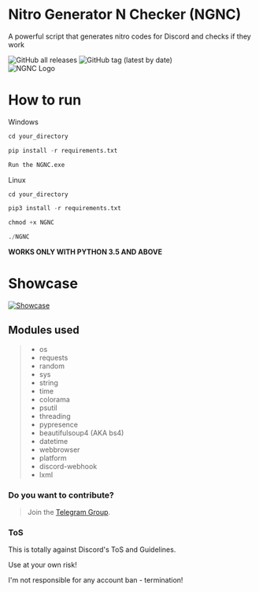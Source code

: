 # Nitro Generator N Checker (NGNC)
A powerful script that generates nitro codes for Discord and checks if they work

![GitHub all releases](https://img.shields.io/github/downloads/ReflexTheLegend/Nitro-Gen-Checker/total?style=plastic)
![GitHub tag (latest by date)](https://img.shields.io/github/v/tag/ReflexTheLegend/Nitro-Generator-N-Checker)
<br>
![NGNC Logo](https://i.imgur.com/3hp33ft.png)
# How to run

Windows
```py
cd your_directory

pip install -r requirements.txt

Run the NGNC.exe
```

Linux
```py
cd your_directory

pip3 install -r requirements.txt

chmod +x NGNC

./NGNC
```

**WORKS ONLY WITH PYTHON 3.5 AND ABOVE**

# Showcase

[![Showcase](https://res.cloudinary.com/marcomontalbano/image/upload/v1661809756/video_to_markdown/images/streamable--skryeq-c05b58ac6eb4c4700831b2b3070cd403.jpg)](https://streamable.com/skryeq "Showcase")

## Modules used

>- os
>- requests
>- random
>- sys
>- string
>- time
>- colorama
>- psutil
>- threading
>- pypresence
>- beautifulsoup4 (AKA bs4)
>- datetime
>- webbrowser
>- platform
>- discord-webhook
>- lxml

### Do you want to contribute?
> Join the [Telegram Group](https://t.me/NGNC2022).

### ToS
This is totally against Discord's ToS and Guidelines.

Use at your own risk!

I'm not responsible for any account ban - termination!
